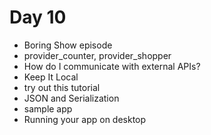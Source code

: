 # Day 10

* Boring Show episode
* provider_counter, provider_shopper
* How do I communicate with external APIs?  
* Keep It Local
* try out this tutorial
* JSON and Serialization
* sample app
* Running your app on desktop
